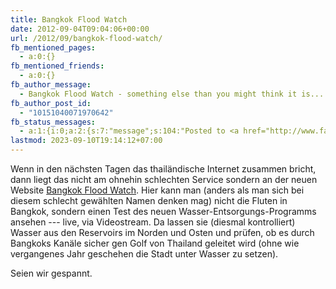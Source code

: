 ```yaml
---
title: Bangkok Flood Watch
date: 2012-09-04T09:04:06+00:00
url: /2012/09/bangkok-flood-watch/
fb_mentioned_pages:
  - a:0:{}
fb_mentioned_friends:
  - a:0:{}
fb_author_message:
  - Bangkok Flood Watch - something else than you might think it is...
fb_author_post_id:
  - "10151040071970642"
fb_status_messages:
  - a:1:{i:0;a:2:{s:7:"message";s:104:"Posted to <a href="http://www.facebook.com/10151040071970642" target="_blank">your Facebook Timeline</a>";s:5:"error";s:0:"";}}
lastmod: 2023-09-10T19:14:12+07:00
---
```

Wenn in den nächsten Tagen das thailändische Internet zusammen bricht, dann liegt das nicht am ohnehin schlechten Service sondern an der neuen Website [Bangkok Flood Watch][1]. Hier kann man (anders als man sich bei diesem schlecht gewählten Namen denken mag) nicht die Fluten in Bangkok, sondern einen Test des neuen Wasser-Entsorgungs-Programms ansehen --- live, via Videostream. Da lassen sie (diesmal kontrolliert) Wasser aus den Reservoirs im Norden und Osten und prüfen, ob es durch Bangkoks Kanäle sicher gen Golf von Thailand geleitet wird (ohne wie vergangenes Jahr geschehen die Stadt unter Wasser zu setzen).

Seien wir gespannt.

 [1]: http://www.bangkokgis.com/bkkfloodwatch/

